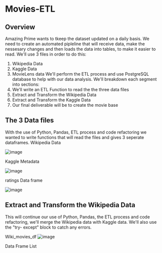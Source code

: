 # Movies-ETL
## Overview
Amazing Prime wants to tkeep the dataset updated on a daily basis. We need to create an automated pipleline that will receive data, make the nessesary changes and then loads the data into tables, to make it easier to read.  We'll use 3 files in order to do this:
1. Wikipedia Data
2. Kaggle Data
3. MovieLens data
We'll perform the ETL process and use PostgreSQL database to help with our data analysis.  We'll breakdown each segment into sections:
1. We'll write an ETL Function to read the the three data files
2. Extract and Transform the Wikipedia Data
3. Extract and Transform the Kaggle Data
4. Our final deliverable will be to create the movie base

## The 3 Data files

With the use of Python, Pandas, ETL process and code refactoring we wanted to write functions that will read the files and gives 3 seperate dataframes.
Wikipedia Data

![image](https://user-images.githubusercontent.com/94253815/150708002-5cffabad-692b-4f29-8d88-c92169f01c5f.png)

Kaggle Metadata 

![image](https://user-images.githubusercontent.com/94253815/150708065-c42f6dd6-33f7-4a84-83b5-231b7c184888.png)

ratings Data frame

![image](https://user-images.githubusercontent.com/94253815/150708117-d7bfc7ba-385d-4b62-9000-923a26b2bfb1.png)

## Extract and Transform the Wikipedia Data
This will continue our use of Python, Pandas, the ETL process and code refactoring, we'll merge the Wikipedia data with Kaggle data. We'll also use the "try- except" block to catch any errors.

Wiki_movies_df
![image](https://user-images.githubusercontent.com/94253815/150708603-23ff911c-eda1-4304-938c-a0fc3901ce1c.png)

Data Frame List


